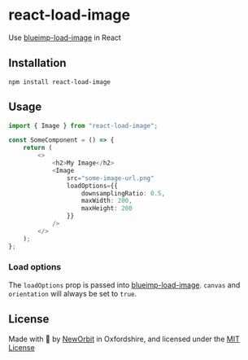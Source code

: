 # react-load-image

Use [blueimp-load-image](https://www.npmjs.com/package/blueimp-load-image) in React

## Installation

    npm install react-load-image

## Usage

```typescript
import { Image } from "react-load-image";

const SomeComponent = () => {
    return (
        <>
            <h2>My Image</h2>
            <Image
                src="some-image-url.png"
                loadOptions={{
                    downsamplingRatio: 0.5,
                    maxWidth: 200,
                    maxHeight: 200
                }}
            />
        </>
    );
};
```

### Load options

The `loadOptions` prop is passed into [blueimp-load-image](https://www.npmjs.com/package/blueimp-load-image#options). `canvas` and `orientation` will always be set to `true`.

## License

Made with :sparkling_heart: by [NewOrbit](https://www.neworbit.co.uk/) in Oxfordshire, and licensed under the [MIT License](LICENSE)
